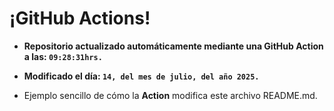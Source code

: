 # ¡GitHub Actions!
* **Repositorio actualizado automáticamente mediante una GitHub Action a las: `09:28:31hrs.`**
* **Modificado el día: `14, del mes de julio, del año 2025.`**

* Ejemplo sencillo de cómo la **Action** modifica este archivo README.md.
